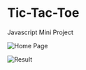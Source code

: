 # Tic-Tac-Toe
Javascript Mini Project

![Home Page](https://github.com/amolambkar/Tic-Tac-Toe/imgs/tic_tac_toe.png)

![Result](https://github.com/amolambkar/Tic-Tac-Toe/imgs/tic_tac_toe1.png)